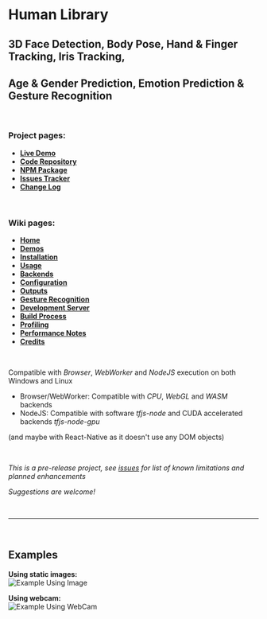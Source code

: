 # Human Library

## 3D Face Detection, Body Pose, Hand & Finger Tracking, Iris Tracking,  
## Age & Gender Prediction, Emotion Prediction & Gesture Recognition

<br>

### Project pages:

- [**Live Demo**](https://vladmandic.github.io/human/demo/index.html)
- [**Code Repository**](https://github.com/vladmandic/human)
- [**NPM Package**](https://www.npmjs.com/package/@vladmandic/human)
- [**Issues Tracker**](https://github.com/vladmandic/human/issues)
- [**Change Log**](https://github.com/vladmandic/human/wiki/Change-Log)

<br>

### Wiki pages:

- [**Home**](https://github.com/vladmandic/human/wiki)
- [**Demos**](https://github.com/vladmandic/human/wiki/Demos)
- [**Installation**](https://github.com/vladmandic/human/wiki/Install)
- [**Usage**](https://github.com/vladmandic/human/wiki/Usage)
- [**Backends**](https://github.com/vladmandic/human/wiki/Backends)
- [**Configuration**](https://github.com/vladmandic/human/wiki/Configuration)
- [**Outputs**](https://github.com/vladmandic/human/wiki/Outputs)
- [**Gesture Recognition**](https://github.com/vladmandic/human/wiki/Gesture)
- [**Development Server**](https://github.com/vladmandic/human/wiki/Development-Server)
- [**Build Process**](https://github.com/vladmandic/human/wiki/Build-Process)
- [**Profiling**](https://github.com/vladmandic/human/wiki/Profiling)
- [**Performance Notes**](https://github.com/vladmandic/human/wiki/Performance)
- [**Credits**](https://github.com/vladmandic/human/wiki/Credits)

<br>

Compatible with *Browser*, *WebWorker* and *NodeJS* execution on both Windows and Linux  
- Browser/WebWorker: Compatible with *CPU*, *WebGL* and *WASM* backends  
- NodeJS: Compatible with software *tfjs-node* and CUDA accelerated backends *tfjs-node-gpu*  

(and maybe with React-Native as it doesn't use any DOM objects)  

<br>

*This is a pre-release project, see [issues](https://github.com/vladmandic/human/issues) for list of known limitations and planned enhancements*  

*Suggestions are welcome!*  

<br>
<hr>  
<br>

## Examples

**Using static images:**  
![Example Using Image](assets/screenshot1.jpg)

**Using webcam:**  
![Example Using WebCam](assets/screenshot2.jpg)

